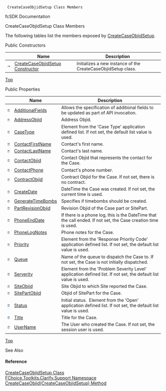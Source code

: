 ﻿     CreateCaseObjidSetup Class Members                                                   

fcSDK Documentation

CreateCaseObjidSetup Class Members

The following tables list the members exposed by [CreateCaseObjidSetup](FChoice.Toolkits.Clarify~FChoice.Toolkits.Clarify.Support.CreateCaseObjidSetup.md).

Public Constructors

|   | Name | Description |
| --- | --- | --- |
| ![Public Constructor](dotnetimages/publicConstructor.png) | [CreateCaseObjidSetup Constructor](FChoice.Toolkits.Clarify~FChoice.Toolkits.Clarify.Support.CreateCaseObjidSetup~_ctor.md) | Initializes a new instance of the CreateCaseObjidSetup class.   |

[Top](#top)

Public Properties

|   | Name | Description |
| --- | --- | --- |
| ![Public Property](dotnetimages/publicProperty.png) | [AdditionalFields](FChoice.Toolkits.Clarify~FChoice.Toolkits.Clarify.Support.CreateCaseObjidSetup~AdditionalFields.md) | Allows the specification of additional fields to be updated as part of API invocation.   |
| ![Public Property](dotnetimages/publicProperty.png) | [AddressObjid](FChoice.Toolkits.Clarify~FChoice.Toolkits.Clarify.Support.CreateCaseObjidSetup~AddressObjid.md) | Address Objid.   |
| ![Public Property](dotnetimages/publicProperty.png) | [CaseType](FChoice.Toolkits.Clarify~FChoice.Toolkits.Clarify.Support.CreateCaseObjidSetup~CaseType.md) | Element from the 'Case Type' application defined list. If not set, the default list value is used.   |
| ![Public Property](dotnetimages/publicProperty.png) | [ContactFirstName](FChoice.Toolkits.Clarify~FChoice.Toolkits.Clarify.Support.CreateCaseObjidSetup~ContactFirstName.md) | Contact's first name.   |
| ![Public Property](dotnetimages/publicProperty.png) | [ContactLastName](FChoice.Toolkits.Clarify~FChoice.Toolkits.Clarify.Support.CreateCaseObjidSetup~ContactLastName.md) | Contact's last name.   |
| ![Public Property](dotnetimages/publicProperty.png) | [ContactObjid](FChoice.Toolkits.Clarify~FChoice.Toolkits.Clarify.Support.CreateCaseObjidSetup~ContactObjid.md) | Contact Objid that represents the contact for the Case.   |
| ![Public Property](dotnetimages/publicProperty.png) | [ContactPhone](FChoice.Toolkits.Clarify~FChoice.Toolkits.Clarify.Support.CreateCaseObjidSetup~ContactPhone.md) | Contact's phone number.   |
| ![Public Property](dotnetimages/publicProperty.png) | [ContractObjid](FChoice.Toolkits.Clarify~FChoice.Toolkits.Clarify.Support.CreateCaseObjidSetup~ContractObjid.md) | Contract Objid for the Case. If not set, there is no contract.   |
| ![Public Property](dotnetimages/publicProperty.png) | [CreateDate](FChoice.Toolkits.Clarify~FChoice.Toolkits.Clarify.Support.CreateCaseObjidSetup~CreateDate.md) | DateTime the Case was created. If not set, the current time is used.   |
| ![Public Property](dotnetimages/publicProperty.png) | [GenerateTimeBombs](FChoice.Toolkits.Clarify~FChoice.Toolkits.Clarify.Support.CreateCaseObjidSetup~GenerateTimeBombs.md) | Specifies if timebombs should be created.   |
| ![Public Property](dotnetimages/publicProperty.png) | [PartRevisionObjid](FChoice.Toolkits.Clarify~FChoice.Toolkits.Clarify.Support.CreateCaseObjidSetup~PartRevisionObjid.md) | Revision Objid of the Case part or SitePart.   |
| ![Public Property](dotnetimages/publicProperty.png) | [PhoneEndDate](FChoice.Toolkits.Clarify~FChoice.Toolkits.Clarify.Support.CreateCaseObjidSetup~PhoneEndDate.md) | If there is a phone log, this is the DateTime that the call ended. If not set, the Case creation time is used.   |
| ![Public Property](dotnetimages/publicProperty.png) | [PhoneLogNotes](FChoice.Toolkits.Clarify~FChoice.Toolkits.Clarify.Support.CreateCaseObjidSetup~PhoneLogNotes.md) | Phone notes for the Case.   |
| ![Public Property](dotnetimages/publicProperty.png) | [Priority](FChoice.Toolkits.Clarify~FChoice.Toolkits.Clarify.Support.CreateCaseObjidSetup~Priority.md) | Element from the 'Response Priority Code' application defined list. If not set, the default list value is used.   |
| ![Public Property](dotnetimages/publicProperty.png) | [Queue](FChoice.Toolkits.Clarify~FChoice.Toolkits.Clarify.Support.CreateCaseObjidSetup~Queue.md) | Name of the queue to dispatch the Case to. If not set, the Case is not initially dispatched.   |
| ![Public Property](dotnetimages/publicProperty.png) | [Serverity](FChoice.Toolkits.Clarify~FChoice.Toolkits.Clarify.Support.CreateCaseObjidSetup~Serverity.md) | Element from the 'Problem Severity Level' application defined list. If not set, the default list value is used.   |
| ![Public Property](dotnetimages/publicProperty.png) | [SiteObjid](FChoice.Toolkits.Clarify~FChoice.Toolkits.Clarify.Support.CreateCaseObjidSetup~SiteObjid.md) | Site Objid to which Site reported the Case.   |
| ![Public Property](dotnetimages/publicProperty.png) | [SitePartObjid](FChoice.Toolkits.Clarify~FChoice.Toolkits.Clarify.Support.CreateCaseObjidSetup~SitePartObjid.md) | Objid of SitePart for the Case.   |
| ![Public Property](dotnetimages/publicProperty.png) | [Status](FChoice.Toolkits.Clarify~FChoice.Toolkits.Clarify.Support.CreateCaseObjidSetup~Status.md) | Initial status.  Element from the 'Open' application defined list. If not set, the default list value is used.   |
| ![Public Property](dotnetimages/publicProperty.png) | [Title](FChoice.Toolkits.Clarify~FChoice.Toolkits.Clarify.Support.CreateCaseObjidSetup~Title.md) | Title for the Case.   |
| ![Public Property](dotnetimages/publicProperty.png) | [UserName](FChoice.Toolkits.Clarify~FChoice.Toolkits.Clarify.Support.CreateCaseObjidSetup~UserName.md) | The User who created the Case. If not set, the session user is used.   |

[Top](#top)

See Also

#### Reference

[CreateCaseObjidSetup Class](FChoice.Toolkits.Clarify~FChoice.Toolkits.Clarify.Support.CreateCaseObjidSetup.md)  
[FChoice.Toolkits.Clarify.Support Namespace](FChoice.Toolkits.Clarify~FChoice.Toolkits.Clarify.Support_namespace.md)  
[CreateCaseObjid(CreateCaseObjidSetup) Method](FChoice.Toolkits.Clarify~FChoice.Toolkits.Clarify.Support.SupportToolkit~CreateCaseObjid(CreateCaseObjidSetup).md)